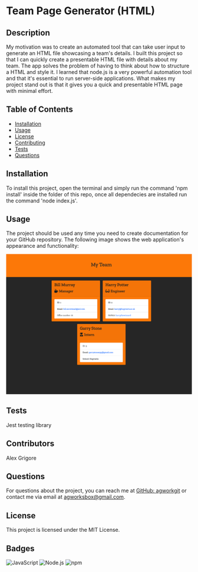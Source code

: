 # Team Page Generator (HTML)

## Description
My motivation was to create an automated tool that can take user input to generate an HTML file showcasing a team's details.
I built this project so that I can quickly create a presentable HTML file with details about my team.
The app solves the problem of having to think about how to structure a HTML and style it.
I learned that node.js is a very powerful automation tool and that it's essential to run server-side applications.
What makes my project stand out is that it gives you a quick and presentable HTML page with minimal effort.

## Table of Contents
- [Installation](#installation)
- [Usage](#usage)
- [License](#license)
- [Contributing](#contributing)
- [Tests](#tests)
- [Questions](#questions)

## Installation
To install this project, open the terminal and simply run the command 'npm install' inside the folder of this repo, once all dependecies are installed run the command 'node index.js'.

## Usage
The project should be used any time you need to create documentation for your GitHub repository.
The following image shows the web application's appearance and functionality:

![This app is built with the use of Javascript, Node.js, NPM and the Jest testing library.](./resouces/demo.png)

## Tests
Jest testing library

## Contributors
Alex Grigore

## Questions
For questions about the project, you can reach me at [GitHub: agworkgit](https://github.com/agworkgit) or contact me via email at agworksbox@gmail.com.

## License
This project is licensed under the MIT License.

## Badges
![JavaScript](https://img.shields.io/badge/javascript-%23323330.svg?style=for-the-badge&logo=javascript&logoColor=%23F7DF1E)
![Node.js](https://img.shields.io/badge/node.js-%23339933.svg?style=for-the-badge&logo=node.js&logoColor=white)
![npm](https://img.shields.io/badge/npm-%23CB3837.svg?style=for-the-badge&logo=npm&logoColor=white)

